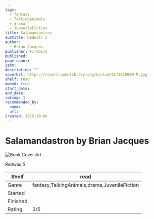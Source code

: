 ```yaml
---
tags:
  - fantasy
  - TalkingAnimals
  - drama
  - JuvenileFiction
title: Salamandastron
subtitle: Redwall 5
author:
  - Brian Jacques
publisher: Firebird
published:
page_count:
isbn:
description: ""
coverUrl: https://covers.openlibrary.org/b/olid/OL7361099M-M.jpg
shelf: read
owned: true
start_date:
end_date:
rating: 3
recommended_by:
  name:
  url:
created: 2015-10-06
---
```


# Salamandastron by Brian Jacques

![Book Cover Art](https://covers.openlibrary.org/b/olid/OL7361099M-M.jpg)

_Redwall 5_

| Shelf | read |
| --- | --- |
| Genre | fantasy,TalkingAnimals,drama,JuvenileFiction |
| Started |  |
| Finished |  |
| Rating | 3/5 |

